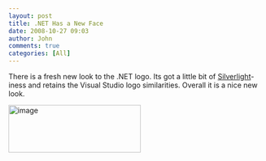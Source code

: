 ```yaml
---
layout: post
title: .NET Has a New Face
date: 2008-10-27 09:03
author: John
comments: true
categories: [All]
---
```

<p>There is a fresh new look to the .NET logo. Its got a little bit of <a href="/tags/silverlight/">Silverlight</a>-iness and retains the Visual Studio logo similarities. Overall it is a nice new look.</p>  <p><img title="image" style="border-right: 0px; border-top: 0px; display: inline; border-left: 0px; border-bottom: 0px" height="94" alt="image" src="http://images.johnpapa.net/wp-content/uploads/files/media/image/WindowsLiveWriter/b441c98e8027.NETHasaNewFace_7F63/image_3.png" width="260" border="0" /></p>

